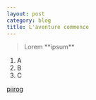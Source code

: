 ```yaml
---
layout: post
category: blog
title: L'aventure commence
---
```

<blockquote>Lorem **ipsum**</blockquote>

1. A
1. B
1. C

[piirog](http://www.piirog.com)
